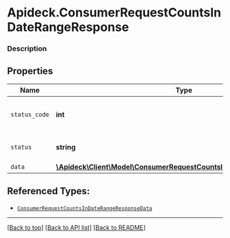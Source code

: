 # Apideck.ConsumerRequestCountsInDateRangeResponse

### Description

## Properties
Name | Type | Description | Notes
------------ | ------------- | ------------- | -------------
`status_code` | **int** | HTTP Response Status Code | 
`status` | **string** | HTTP Response Status | 
`data` | [**\Apideck\Client\Model\ConsumerRequestCountsInDateRangeResponseData**](ConsumerRequestCountsInDateRangeResponseData.md) |  | 





## Referenced Types:


* [`ConsumerRequestCountsInDateRangeResponseData`](ConsumerRequestCountsInDateRangeResponseData.md)

---

[[Back to top]](#) [[Back to API list]](../../../../README.md#documentation-for-api-endpoints) [[Back to README]](../../../../README.md)


